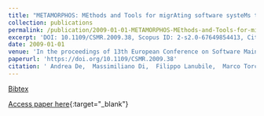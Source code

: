 ```yaml
---
title: "METAMORPHOS: MEthods and Tools for migrAting software systeMs towards web and service Oriented aRchitectures: exPerimental evaluation, usability, and tecHnOlogy tranSfer"
collection: publications
permalink: /publication/2009-01-01-METAMORPHOS-MEthods-and-Tools-for-migrAting-software-systeMs-towards-web-and-service-Oriented-aRchitectures-exPerimental-evaluation-usability-and-tecHnOlogy-tranSfer
excerpt: 'DOI: 10.1109/CSMR.2009.38, Scopus ID: 2-s2.0-67649854413, Cited by: 3'
date: 2009-01-01
venue: 'In the proceedings of 13th European Conference on Software Maintenance and Reengineering, CSMR 2009, Architecture-Centric Maintenance of Large-SCale Software Systems, Kaiserslautern, Germany, 24-27 March 2009'
paperurl: 'https://doi.org/10.1109/CSMR.2009.38'
citation: ' Andrea De,  Massimiliano Di,  Filippo Lanubile,  Marco Torchiano, &quot;METAMORPHOS: MEthods and Tools for migrAting software systeMs towards web and service Oriented aRchitectures: exPerimental evaluation, usability, and tecHnOlogy tranSfer.&quot; In the proceedings of 13th European Conference on Software Maintenance and Reengineering, CSMR 2009, Architecture-Centric Maintenance of Large-SCale Software Systems, Kaiserslautern, Germany, 24-27 March 2009, 2009.'
---
```

[Bibtex](https://dblp.org/rec/bib/conf/csmr/LuciaPLT09)

[Access paper here](https://doi.org/10.1109/CSMR.2009.38){:target="_blank"}
